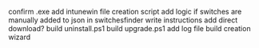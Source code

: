 confirm .exe
add intunewin file creation script
add logic if switches are manually added to json in switchesfinder
write instructions
add direct download?
build uninstall.ps1
build upgrade.ps1
add log file
build creation wizard
